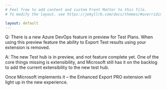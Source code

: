 ```yaml
---
# Feel free to add content and custom Front Matter to this file.
# To modify the layout, see https://jekyllrb.com/docs/themes/#overriding-theme-defaults

layout: default
---
```

Q: There is a new Azure DevOps feature in preview for Test Plans.  When using this preview feature the ability to Export Test results using your extension is removed.

A: 
The new Test hub is in preview, and not feature complete yet. 
One of the core things missing is extensibility, and Microsoft still has it on the backlog to add the current extensibility to the new test hub. 

Once Microsoft implements it – the Enhanced Export PRO extension will light up in the new experience. 

